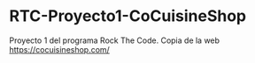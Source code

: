 # RTC-Proyecto1-CoCuisineShop
Proyecto 1 del programa Rock The Code. Copia de la web https://cocuisineshop.com/
